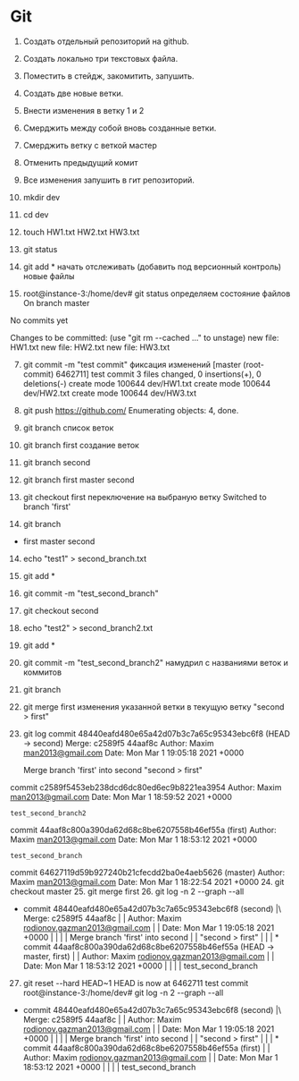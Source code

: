 # Git
1. Создать отдельный репозиторий на github.
2. Создать локально три текстовых файла.
3. Поместить в стейдж, закомитить, запушить.
4. Создать две новые ветки.
5. Внести изменения в ветку 1 и 2 
6. Смерджить между собой вновь созданные ветки.
7. Смерджить ветку с веткой мастер
8. Отменить предыдущий комит
9. Все изменения запушить в гит репозиторий.

1. mkdir dev
2. cd dev
3. touch HW1.txt HW2.txt HW3.txt
4. git status
5. git add * начать отслеживать (добавить под версионный контроль) новые файлы
6. root@instance-3:/home/dev# git status определяем состояние файлов
On branch master

No commits yet

Changes to be committed:
  (use "git rm --cached <file>..." to unstage)
        new file:   HW1.txt
        new file:   HW2.txt
        new file:   HW3.txt

7. git commit -m "test commit" фиксация изменений
[master (root-commit) 6462711] test commit
 3 files changed, 0 insertions(+), 0 deletions(-)
 create mode 100644 dev/HW1.txt
 create mode 100644 dev/HW2.txt
 create mode 100644 dev/HW3.txt

8.  git push https://github.com/
Enumerating objects: 4, done.
9. git branch список веток
10. git branch first создание веток
11. git branch second
12. git branch
first
master
second
13.  git checkout first переключение на выбраную ветку
Switched to branch 'first'
14. git branch
* first
  master
  second
14. echo "test1" > second_branch.txt
15. git add *
16. git commit -m "test_second_branch"
17. git checkout second
18. echo "test2" > second_branch2.txt
19. git add *
20. git commit -m "test_second_branch2" намудрил с названиями веток и коммитов
21. git branch 
22. git merge first изменения указанной ветки в текущую ветку "second > first"
23. git log
commit 48440eafd480e65a42d07b3c7a65c95343ebc6f8 (HEAD -> second)
Merge: c2589f5 44aaf8c
Author: Maxim <man2013@gmail.com>
Date:   Mon Mar 1 19:05:18 2021 +0000

    Merge branch 'first' into second
    "second > first"

commit c2589f5453eb238dcd6dc80ed6ec9b8221ea3954
Author: Maxim <man2013@gmail.com>
Date:   Mon Mar 1 18:59:52 2021 +0000

    test_second_branch2

commit 44aaf8c800a390da62d68c8be6207558b46ef55a (first)
Author: Maxim <man2013@gmail.com>
Date:   Mon Mar 1 18:53:12 2021 +0000

    test_second_branch

commit 64627119d59b927240b21cfecdd2ba0e4aeb5626 (master)
Author: Maxim <man2013@gmail.com>
Date:   Mon Mar 1 18:22:54 2021 +0000
24. git checkout master
25. git merge first
26. git log -n 2 --graph --all
*   commit 48440eafd480e65a42d07b3c7a65c95343ebc6f8 (second)
|\  Merge: c2589f5 44aaf8c
| | Author: Maxim <rodionov.gazman2013@gmail.com>
| | Date:   Mon Mar 1 19:05:18 2021 +0000
| |
| |     Merge branch 'first' into second
| |     "second > first"
| |
| * commit 44aaf8c800a390da62d68c8be6207558b46ef55a (HEAD -> master, first)
| | Author: Maxim <rodionov.gazman2013@gmail.com>
| | Date:   Mon Mar 1 18:53:12 2021 +0000
| |
| |     test_second_branch
27.  git reset --hard HEAD~1
HEAD is now at 6462711 test commit
root@instance-3:/home/dev# git log -n 2 --graph --all
*   commit 48440eafd480e65a42d07b3c7a65c95343ebc6f8 (second)
|\  Merge: c2589f5 44aaf8c
| | Author: Maxim <rodionov.gazman2013@gmail.com>
| | Date:   Mon Mar 1 19:05:18 2021 +0000
| |
| |     Merge branch 'first' into second
| |     "second > first"
| |
| * commit 44aaf8c800a390da62d68c8be6207558b46ef55a (first)
| | Author: Maxim <rodionov.gazman2013@gmail.com>
| | Date:   Mon Mar 1 18:53:12 2021 +0000
| |
| |     test_second_branch
